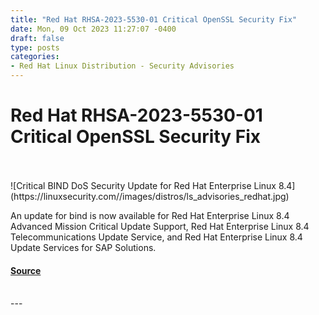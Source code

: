 ```yaml
---
title: "Red Hat RHSA-2023-5530-01 Critical OpenSSL Security Fix"
date: Mon, 09 Oct 2023 11:27:07 -0400
draft: false
type: posts
categories: 
- Red Hat Linux Distribution - Security Advisories
---
```

# Red Hat RHSA-2023-5530-01 Critical OpenSSL Security Fix

<br/>

<br/>
![Critical BIND DoS Security Update for Red Hat Enterprise Linux 8.4](https://linuxsecurity.com//images/distros/ls_advisories_redhat.jpg)

An update for bind is now available for Red Hat Enterprise Linux 8.4 Advanced Mission Critical Update Support, Red Hat Enterprise Linux 8.4 Telecommunications Update Service, and Red Hat Enterprise Linux 8.4 Update Services for SAP Solutions.

#### [Source](https://linuxsecurity.com/advisories/red-hat/redhat-rhsa-2023-5529-01-important-bind-security-update-yryfcpygnjrt)

<br/>
---
